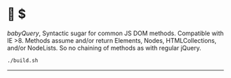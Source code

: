 # :baby_bottle: $

_babyQuery_, Syntactic sugar for common JS DOM methods. Compatible with IE >8. Methods assume and/or return Elements, Nodes, HTMLCollections, and/or NodeLists. So no chaining of methods as with regular jQuery.

```bash
./build.sh
```

***

